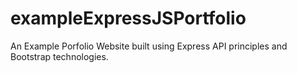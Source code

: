 # exampleExpressJSPortfolio
An Example Porfolio Website built using Express API principles and Bootstrap technologies.
